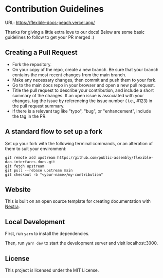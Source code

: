 # Contribution Guidelines
URL: https://flexible-docs-peach.vercel.app/

Thanks for giving a little extra love to our docs! Below are some basic guidelines to follow to get your PR merged :)

## Creating a Pull Request

- Fork the repository.
- On your copy of the repo, create a new branch. Be sure that your branch contains the most recent changes from the main branch.
- Make any necessary changes, then commit and push them to your fork.
- Go to the main docs repo in your browser and open a new pull request.
- Title the pull request to describe your contribution, and include a short summary of the changes. If an open issue is associated with your changes, tag the issue by referencing the issue number ( i.e., #123) in the pull request summary.
- If there is a relevant tag like "typo", "bug", or "enhancement", include the tag in the PR.

## A standard flow to set up a fork

Set up your fork with the following terminal commands, or an alteration of them to suit your environment:

```
git remote add upstream https://github.com/public-assembly/flexible-dao-interfaces-docs.git
git fetch upstream
git pull --rebase upstream main
git checkout -b "<your-name>/my-contribution"
```

## Website

This is built on an open source template for creating documentation with [Nextra](https://nextra.site).

## Local Development

First, run `yarn` to install the dependencies.

Then, run `yarn dev` to start the development server and visit localhost:3000.

## License

This project is licensed under the MIT License.
